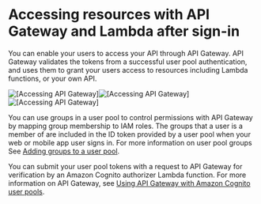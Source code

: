 # Accessing resources with API Gateway and Lambda after sign\-in<a name="user-pool-accessing-resources-api-gateway-and-lambda"></a>

You can enable your users to access your API through API Gateway\. API Gateway validates the tokens from a successful user pool authentication, and uses them to grant your users access to resources including Lambda functions, or your own API\.

![\[Accessing API Gateway\]](http://docs.aws.amazon.com/cognito/latest/developerguide/)![\[Accessing API Gateway\]](http://docs.aws.amazon.com/cognito/latest/developerguide/)![\[Accessing API Gateway\]](http://docs.aws.amazon.com/cognito/latest/developerguide/)

You can use groups in a user pool to control permissions with API Gateway by mapping group membership to IAM roles\. The groups that a user is a member of are included in the ID token provided by a user pool when your web or mobile app user signs in\. For more information on user pool groups See [Adding groups to a user pool](cognito-user-pools-user-groups.md)\.

You can submit your user pool tokens with a request to API Gateway for verification by an Amazon Cognito authorizer Lambda function\. For more information on API Gateway, see [Using API Gateway with Amazon Cognito user pools](https://docs.aws.amazon.com/apigateway/latest/developerguide/apigateway-integrate-with-cognito.html)\.